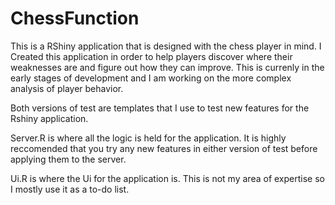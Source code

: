# ChessFunction

This is a RShiny application that is designed with the chess player in mind.
I Created this application in order to help players discover where their weaknesses are and figure out how they can improve.
This is currenly in the early stages of development and I am working on the more complex analysis of player behavior.

Both versions of test are templates that I use to test new features for the Rshiny application.

Server.R is where all the logic is held for the application. It is highly reccomended that you try any new features in either version of test before applying them to the server.

Ui.R is where the Ui for the application is. This is not my area of expertise so I mostly use it as a to-do list.
